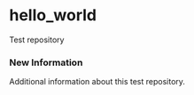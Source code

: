 # hello_world
Test repository

### New Information
Additional information about this test repository.
